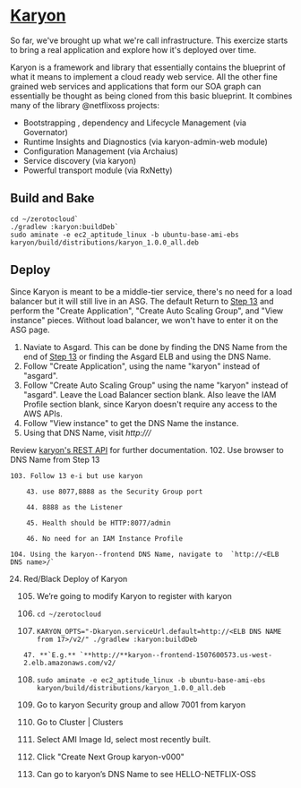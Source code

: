 # [Karyon](https://github.com/Netflix/Karyon)

So far, we've brought up what we're call infrastructure. This exercize starts to bring a real application and explore how it's deployed over time.

Karyon is a framework and library that essentially contains the blueprint of what it means to implement a cloud ready web service. 
All the other fine grained web services and applications that form our SOA graph can essentially be thought as being cloned from this basic blueprint.
It combines many of the library @netflixoss projects:

* Bootstrapping , dependency and Lifecycle Management (via Governator)
* Runtime Insights and Diagnostics (via karyon-admin-web module)
* Configuration Management (via Archaius)
* Service discovery (via karyon)
* Powerful transport module (via RxNetty)

## Build and Bake

    cd ~/zerotocloud`
    ./gradlew :karyon:buildDeb`
    sudo aminate -e ec2_aptitude_linux -b ubuntu-base-ami-ebs karyon/build/distributions/karyon_1.0.0_all.deb

## Deploy

Since Karyon is meant to be a middle-tier service, there's no need for a load balancer but it will still live in an ASG. 
The default 
Return to [Step 13](AsgardStandalone.md) and perform the "Create Application", "Create Auto Scaling Group", and "View instance" pieces.
Without load balancer, we won't have to enter it on the ASG page.

1. Naviate to Asgard. This can be done by finding the DNS Name from the end of [Step 13](AsgardStandalone.md) or finding the Asgard ELB and using the DNS Name.
2. Follow "Create Application", using the name "karyon" instead of "asgard".
4. Follow "Create Auto Scaling Group" using the name "karyon" instead of "asgard". Leave the Load Balancer section blank. Also leave the IAM Profile section blank, since Karyon doesn't require any access to the AWS APIs.
5. Follow "View instance" to get the DNS Name the instance. 
6. Using that DNS Name, visit _http://<ELB DNS name>/_

Review <a href="https://github.com/Netflix/karyon/wiki/karyon-REST-operations" target="_blank">karyon's REST API</a> for further documentation.
    102. Use browser to DNS Name from Step 13

    103. Follow 13 e-i but use karyon

        43. use 8077,8888 as the Security Group port

        44. 8888 as the Listener

        45. Health should be HTTP:8077/admin

        46. No need for an IAM Instance Profile

    104. Using the karyon--frontend DNS Name, navigate to  `http://<ELB DNS name>/`

24. Red/Black Deploy of Karyon

    105. We’re going to modify Karyon to register with karyon

    106. `cd ~/zerotocloud`

    107. `KARYON_OPTS="-Dkaryon.serviceUrl.default=http://<ELB DNS NAME from 17>/v2/" ./gradlew :karyon:buildDeb`

        47. **`E.g.** `**http://**karyon--frontend-1507600573.us-west-2.elb.amazonaws.com/v2/

    108. `sudo aminate -e ec2_aptitude_linux -b ubuntu-base-ami-ebs karyon/build/distributions/karyon_1.0.0_all.deb`

    109. Go to karyon Security group and allow 7001 from karyon

    110. Go to Cluster | Clusters

    111. Select AMI Image Id, select most recently built.

    112. Click "Create Next Group karyon-v000"

    113. Can go to karyon’s DNS Name to see HELLO-NETFLIX-OSS
